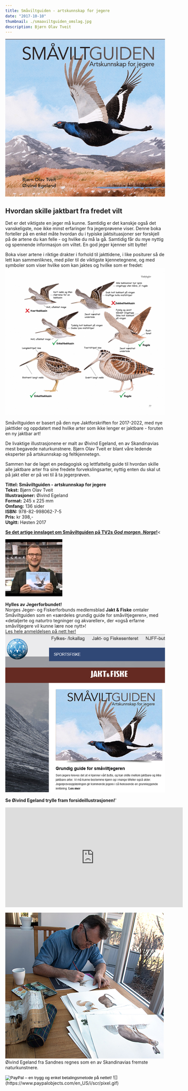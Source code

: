 ```yaml
---
title: Småviltguiden - artskunnskap for jegere
date: "2017-10-10"
thumbnail: ./smaaviltguiden_omslag.jpg
description: Bjørn Olav Tveit
---
```


![Ørn forlag | Småviltguiden - artskunnskap for jegere](./smaaviltguiden_omslag.jpg)

## Hvordan skille jaktbart fra fredet vilt

Det er det viktigste en jeger må kunne. Samtidig er det kanskje også det vanskeligste, noe ikke minst erfaringer fra jegerprøvene viser. Denne boka forteller på en enkel måte hvordan du i typiske jaktsituasjoner ser forskjell på de artene du kan felle - og hvilke du må la gå. Samtidig får du mye nyttig og spennende informasjon om viltet. En god jeger kjenner sitt bytte!

Boka viser artene i riktige drakter i forhold til jakttidene, i like positurer så de lett kan sammenliknes, med piler til de viktigste kjennetegnene, og med symboler som viser hvilke som kan jaktes og hvilke som er fredet:  
![Vadefugler 3](./vadere_oppslag4b.jpg)

Småviltguiden er basert på den nye Jaktforskriften for 2017-2022, med nye jakttider og oppdatert med hvilke arter som ikke lenger er jaktbare - foruten en ny jaktbar art!

De livaktige illustrasjonene er malt av Øivind Egeland, en av Skandinavias mest begavede naturkunstnere. Bjørn Olav Tveit er blant våre ledende eksperter på artskunnskap og feltkjennetegn.

Sammen har de laget en pedagogisk og lettfattelig guide til hvordan skille alle jaktbare arter fra sine fredete forvekslingsarter, nyttig enten du skal ut på jakt eller er på vei til å ta jegerprøven.

**Tittel: Småviltguiden - artskunnskap for jegere**  
**Tekst:** Bjørn Olav Tveit  
**Illustrasjoner:** Øivind Egeland  
**Format:** 245 x 225 mm  
**Omfang:** 136 sider  
**ISBN:** 978-82-998062-7-5  
**Pris:** kr 398,-  
**Utgitt:** Høsten 2017

**[Se det artige innslaget om Småviltguiden på TV2s _God morgen, Norge_!](http://www.tv2.no/v/1236888/)**<

[![sommerfugler](./large_smaaviltguiden_tv2_gmn_0.jpg)](http://www.tv2.no/v/1236888/)

**Hylles av Jegerforbundet!**  
Norges Jeger- og Fiskerforbunds medlemsblad **Jakt & Fiske** omtaler Småviltguiden som en «særdeles grundig guide for småviltjegeren», med «detaljerte og naturtro tegninger og akvareller», der «også erfarne småviltjegere vil kunne lære noe nytt»!  
[Les hele anmeldelsen på nett her!
![sommersugler](./njff-anmeldelse_smal.jpg)](https://www.njff.no/tema/jaktogfiske/Sider/Grundig-guide-for-smaviltjegeren.aspx)

**Se Øivind Egeland trylle fram forsideillustrasjonen!**'

<iframe allowfullscreen="" frameborder="0" height="315" src="https://www.youtube.com/embed/JF_mCf7Zyig?rel=0" width="560"></iframe>

![sommerfugler ornforlag](./egeland_ulv1c_small.jpg)  
Øivind Egeland fra Sandnes regnes som en av Skandinavias fremste naturkunstnere.

<form action="https://www.paypal.com/cgi-bin/webscr" method="post" target="_top"><input name="cmd" type="hidden" value="_s-xclick"> <input name="hosted_button_id" type="hidden" value="VVZ3ZFMKLQAAU"> <input alt="PayPal – en trygg og enkel betalingsmetode på nettet!" border="0" name="submit" src="https://www.paypalobjects.com/no_NO/NO/i/btn/btn_buynowCC_LG.gif" type="image"> ![](https://www.paypalobjects.com/en_US/i/scr/pixel.gif)</form>
